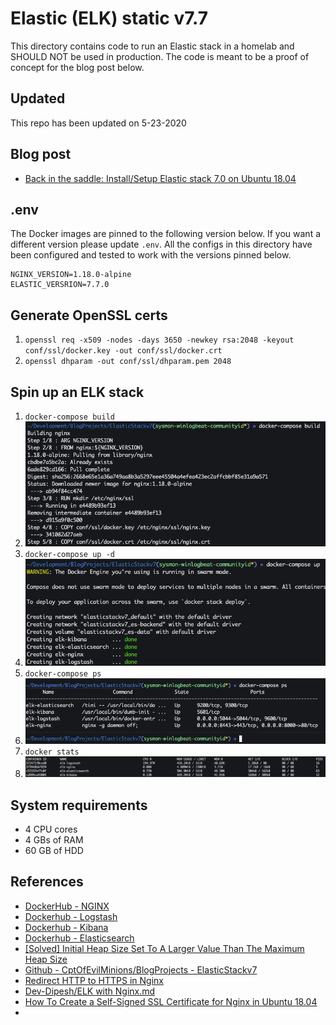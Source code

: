 # Elastic (ELK) static v7.7

This directory contains code to run an Elastic stack in a homelab and SHOULD NOT be used in production. The code is meant to be a proof of concept for the blog post below.

## Updated
This repo has been updated on 5-23-2020

## Blog post
* [Back in the saddle: Install/Setup Elastic stack 7.0 on Ubuntu 18.04](https://holdmybeersecurity.com/2019/05/01/back-in-the-saddle-install-setup-elastic-stack-7-0-on-ubuntu-18-04/)

## .env
The Docker images are pinned to the following version below. If you want a different version please update `.env`.
All the configs in this directory have been configured and tested to work with the versions pinned below.
```
NGINX_VERSION=1.18.0-alpine
ELASTIC_VERSRION=7.7.0
```

## Generate OpenSSL certs
1. `openssl req -x509 -nodes -days 3650 -newkey rsa:2048 -keyout conf/ssl/docker.key -out conf/ssl/docker.crt`
1. `openssl dhparam -out conf/ssl/dhparam.pem 2048`

## Spin up an ELK stack
1. `docker-compose build`
  1. ![Docker build ELK](.img/docker-build-elk.png)
1. `docker-compose up -d`
  1. ![Docker up ELK](.img/docker-up-elk.png)
1. `docker-compose ps`
  1. ![Docker ps ELK](.img/docker-ps-elk.png)
1. `docker stats`
  1. ![Docker stats ELK](.img/docker-stats-elk.png)

## System requirements
* 4 CPU cores
* 4 GBs of RAM
* 60 GB of HDD


## References
* [DockerHub - NGINX](https://hub.docker.com/_/nginx?tab=tags)
* [Dockerhub - Logstash](https://hub.docker.com/_/logstash)
* [Dockerhub - Kibana](https://hub.docker.com/_/kibana)
* [Dockerhub - Elasticsearch](https://hub.docker.com/_/elasticsearch)
* [[Solved] Initial Heap Size Set To A Larger Value Than The Maximum Heap Size](https://javahungry.blogspot.com/2020/04/initial-heap-size-larger-value-maximum-heap-size.html)
* [Github - CptOfEvilMinions/BlogProjects - ElasticStackv7](https://github.com/CptOfEvilMinions/BlogProjects/tree/master/ElasticStackv7)
* [Redirect HTTP to HTTPS in Nginx](https://bjornjohansen.no/redirect-to-https-with-nginx)
* [Dev-Dipesh/ELK with Nginx.md](https://gist.github.com/Dev-Dipesh/2ac30a8a01afb7f65b2192928a875aa1)
* [How To Create a Self-Signed SSL Certificate for Nginx in Ubuntu 18.04](https://www.digitalocean.com/community/tutorials/how-to-create-a-self-signed-ssl-certificate-for-nginx-in-ubuntu-18-04)
* []()
